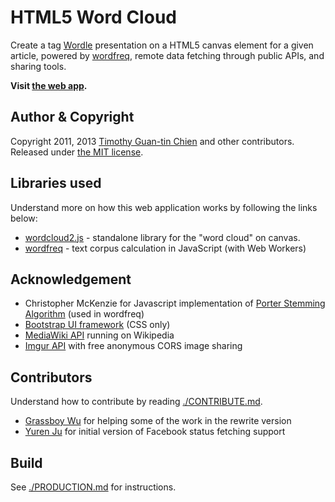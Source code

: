 # HTML5 Word Cloud

Create a tag [Wordle](http://www.wordle.net/) presentation on a HTML5 canvas element for a given article, powered by [wordfreq](https://github.com/timdream/wordfreq), remote data fetching through public APIs, and sharing tools.

**Visit [the web app](https://wordcloud.timdream.org/).**

## Author & Copyright

Copyright 2011, 2013 [Timothy Guan-tin Chien](http://timdream.org/) and other contributors.
Released under [the MIT license](./MIT-LICENSE.txt).

## Libraries used

Understand more on how this web application works by following the links below:

* [wordcloud2.js](https://github.com/timdream/wordcloud2.js) - standalone library for the "word cloud" on canvas.
* [wordfreq](https://github.com/timdream/wordfreq) - text corpus calculation in JavaScript (with Web Workers)

## Acknowledgement

* Christopher McKenzie for Javascript implementation of [Porter Stemming Algorithm](http://tartarus.org/~martin/PorterStemmer/) (used in wordfreq)
* [Bootstrap UI framework](http://twitter.github.io/bootstrap/) (CSS only)
* [MediaWiki API](https://en.wikipedia.org/w/api.php) running on Wikipedia
* [Imgur API](https://api.imgur.com/) with free anonymous CORS image sharing

## Contributors

Understand how to contribute by reading [./CONTRIBUTE.md](CONTRIBUTE.md).

* [Grassboy Wu](https://github.com/Grassboy) for helping some of the work in the rewrite version
* [Yuren Ju](https://github.com/yurenju) for initial version of Facebook status fetching support

## Build

See [./PRODUCTION.md](PRODUCTION.md) for instructions.
